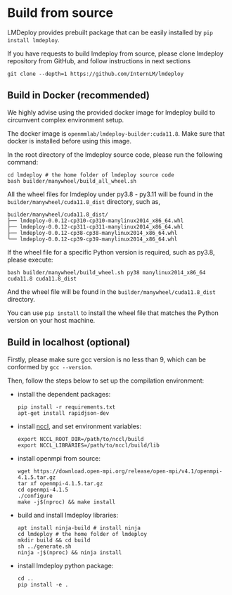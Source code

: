 # Build from source

LMDeploy provides prebuilt package that can be easily installed by `pip install lmdeploy`.

If you have requests to build lmdeploy from source, please clone lmdeploy repository from GitHub, and follow instructions in next sections

```shell
git clone --depth=1 https://github.com/InternLM/lmdeploy
```

## Build in Docker (recommended)

We highly advise using the provided docker image for lmdeploy build to circumvent complex environment setup.

The docker image is `openmmlab/lmdeploy-builder:cuda11.8`. Make sure that docker is installed before using this image.

In the root directory of the lmdeploy source code, please run the following command:

```shell
cd lmdeploy # the home folder of lmdeploy source code
bash builder/manywheel/build_all_wheel.sh
```

All the wheel files for lmdeploy under py3.8 - py3.11 will be found in the `builder/manywheel/cuda11.8_dist` directory, such as,

```text
builder/manywheel/cuda11.8_dist/
├── lmdeploy-0.0.12-cp310-cp310-manylinux2014_x86_64.whl
├── lmdeploy-0.0.12-cp311-cp311-manylinux2014_x86_64.whl
├── lmdeploy-0.0.12-cp38-cp38-manylinux2014_x86_64.whl
└── lmdeploy-0.0.12-cp39-cp39-manylinux2014_x86_64.whl
```

If the wheel file for a specific Python version is required, such as py3.8, please execute:

```shell
bash builder/manywheel/build_wheel.sh py38 manylinux2014_x86_64 cuda11.8 cuda11.8_dist
```

And the wheel file will be found in the `builder/manywheel/cuda11.8_dist` directory.

You can use `pip install` to install the wheel file that matches the Python version on your host machine.

## Build in localhost (optional)

Firstly, please make sure gcc version is no less than 9, which can be conformed by `gcc --version`.

Then, follow the steps below to set up the compilation environment:

- install the dependent packages:
  ```shell
  pip install -r requirements.txt
  apt-get install rapidjson-dev
  ```
- install [nccl](https://docs.nvidia.com/deeplearning/nccl/install-guide/index.html), and set environment variables:
  ```shell
  export NCCL_ROOT_DIR=/path/to/nccl/build
  export NCCL_LIBRARIES=/path/to/nccl/build/lib
  ```
- install openmpi from source:
  ```shell
  wget https://download.open-mpi.org/release/open-mpi/v4.1/openmpi-4.1.5.tar.gz
  tar xf openmpi-4.1.5.tar.gz
  cd openmpi-4.1.5
  ./configure
  make -j$(nproc) && make install
  ```
- build and install lmdeploy libraries:
  ```shell
  apt install ninja-build # install ninja
  cd lmdeploy # the home folder of lmdeploy
  mkdir build && cd build
  sh ../generate.sh
  ninja -j$(nproc) && ninja install
  ```
- install lmdeploy python package:
  ```shell
  cd ..
  pip install -e .
  ```
